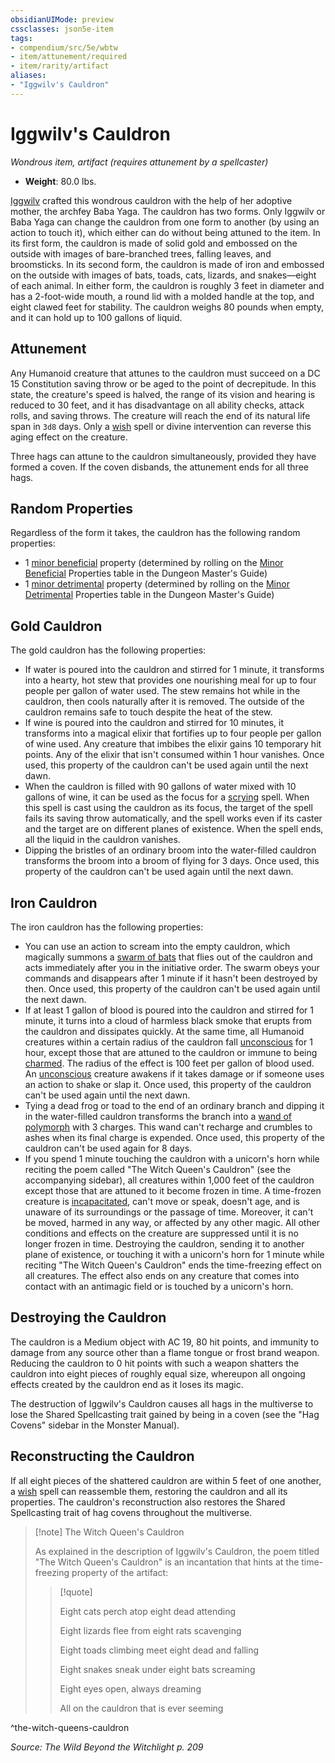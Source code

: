 ```yaml
---
obsidianUIMode: preview
cssclasses: json5e-item
tags:
- compendium/src/5e/wbtw
- item/attunement/required
- item/rarity/artifact
aliases: 
- "Iggwilv's Cauldron"
---
```

# Iggwilv's Cauldron
*Wondrous item, artifact (requires attunement by a spellcaster)*  

- **Weight**: 80.0 lbs.

[Iggwilv](Mechanics/bestiary/npc/iggwilv-the-witch-queen-wbtw.md) crafted this wondrous cauldron with the help of her adoptive mother, the archfey Baba Yaga. The cauldron has two forms. Only Iggwilv or Baba Yaga can change the cauldron from one form to another (by using an action to touch it), which either can do without being attuned to the item. In its first form, the cauldron is made of solid gold and embossed on the outside with images of bare-branched trees, falling leaves, and broomsticks. In its second form, the cauldron is made of iron and embossed on the outside with images of bats, toads, cats, lizards, and snakes—eight of each animal. In either form, the cauldron is roughly 3 feet in diameter and has a 2-foot-wide mouth, a round lid with a molded handle at the top, and eight clawed feet for stability. The cauldron weighs 80 pounds when empty, and it can hold up to 100 gallons of liquid.

## Attunement

Any Humanoid creature that attunes to the cauldron must succeed on a DC 15 Constitution saving throw or be aged to the point of decrepitude. In this state, the creature's speed is halved, the range of its vision and hearing is reduced to 30 feet, and it has disadvantage on all ability checks, attack rolls, and saving throws. The creature will reach the end of its natural life span in `3d8` days. Only a [wish](Mechanics/spells/wish.md) spell or divine intervention can reverse this aging effect on the creature.

Three hags can attune to the cauldron simultaneously, provided they have formed a coven. If the coven disbands, the attunement ends for all three hags.

## Random Properties

Regardless of the form it takes, the cauldron has the following random properties:

- 1 [minor beneficial](Mechanics/tables/artifact-properties-minor-beneficial-properties.md) property (determined by rolling on the [Minor Beneficial](Mechanics/tables/artifact-properties-minor-beneficial-properties.md) Properties table in the Dungeon Master's Guide)  
- 1 [minor detrimental](Mechanics/tables/artifact-properties-minor-detrimental-properties.md) property (determined by rolling on the [Minor Detrimental](Mechanics/tables/artifact-properties-minor-detrimental-properties.md) Properties table in the Dungeon Master's Guide)  

## Gold Cauldron

The gold cauldron has the following properties:

- If water is poured into the cauldron and stirred for 1 minute, it transforms into a hearty, hot stew that provides one nourishing meal for up to four people per gallon of water used. The stew remains hot while in the cauldron, then cools naturally after it is removed. The outside of the cauldron remains safe to touch despite the heat of the stew.  
- If wine is poured into the cauldron and stirred for 10 minutes, it transforms into a magical elixir that fortifies up to four people per gallon of wine used. Any creature that imbibes the elixir gains 10 temporary hit points. Any of the elixir that isn't consumed within 1 hour vanishes. Once used, this property of the cauldron can't be used again until the next dawn.  
- When the cauldron is filled with 90 gallons of water mixed with 10 gallons of wine, it can be used as the focus for a [scrying](Mechanics/spells/scrying.md) spell. When this spell is cast using the cauldron as its focus, the target of the spell fails its saving throw automatically, and the spell works even if its caster and the target are on different planes of existence. When the spell ends, all the liquid in the cauldron vanishes.  
- Dipping the bristles of an ordinary broom into the water-filled cauldron transforms the broom into a broom of flying for 3 days. Once used, this property of the cauldron can't be used again until the next dawn.  

## Iron Cauldron

The iron cauldron has the following properties:

- You can use an action to scream into the empty cauldron, which magically summons a [swarm of bats](Mechanics/bestiary/beast/swarm-of-bats.md) that flies out of the cauldron and acts immediately after you in the initiative order. The swarm obeys your commands and disappears after 1 minute if it hasn't been destroyed by then. Once used, this property of the cauldron can't be used again until the next dawn.  
- If at least 1 gallon of blood is poured into the cauldron and stirred for 1 minute, it turns into a cloud of harmless black smoke that erupts from the cauldron and dissipates quickly. At the same time, all Humanoid creatures within a certain radius of the cauldron fall [unconscious](Mechanics/Rules/conditions.md#Unconscious) for 1 hour, except those that are attuned to the cauldron or immune to being [charmed](Mechanics/Rules/conditions.md#Charmed). The radius of the effect is 100 feet per gallon of blood used. An [unconscious](Mechanics/Rules/conditions.md#Unconscious) creature awakens if it takes damage or if someone uses an action to shake or slap it. Once used, this property of the cauldron can't be used again until the next dawn.  
- Tying a dead frog or toad to the end of an ordinary branch and dipping it in the water-filled cauldron transforms the branch into a [wand of polymorph](Mechanics/items/wand-of-polymorph.md) with 3 charges. This wand can't recharge and crumbles to ashes when its final charge is expended. Once used, this property of the cauldron can't be used again for 8 days.  
- If you spend 1 minute touching the cauldron with a unicorn's horn while reciting the poem called "The Witch Queen's Cauldron" (see the accompanying sidebar), all creatures within 1,000 feet of the cauldron except those that are attuned to it become frozen in time. A time-frozen creature is [incapacitated](Mechanics/Rules/conditions.md#Incapacitated), can't move or speak, doesn't age, and is unaware of its surroundings or the passage of time. Moreover, it can't be moved, harmed in any way, or affected by any other magic. All other conditions and effects on the creature are suppressed until it is no longer frozen in time. Destroying the cauldron, sending it to another plane of existence, or touching it with a unicorn's horn for 1 minute while reciting "The Witch Queen's Cauldron" ends the time-freezing effect on all creatures. The effect also ends on any creature that comes into contact with an antimagic field or is touched by a unicorn's horn.  

## Destroying the Cauldron

The cauldron is a Medium object with AC 19, 80 hit points, and immunity to damage from any source other than a flame tongue or frost brand weapon. Reducing the cauldron to 0 hit points with such a weapon shatters the cauldron into eight pieces of roughly equal size, whereupon all ongoing effects created by the cauldron end as it loses its magic.

The destruction of Iggwilv's Cauldron causes all hags in the multiverse to lose the Shared Spellcasting trait gained by being in a coven (see the "Hag Covens" sidebar in the Monster Manual).

## Reconstructing the Cauldron

If all eight pieces of the shattered cauldron are within 5 feet of one another, a [wish](Mechanics/spells/wish.md) spell can reassemble them, restoring the cauldron and all its properties. The cauldron's reconstruction also restores the Shared Spellcasting trait of hag covens throughout the multiverse.

> [!note] The Witch Queen's Cauldron
> 
> As explained in the description of Iggwilv's Cauldron, the poem titled "The Witch Queen's Cauldron" is an incantation that hints at the time-freezing property of the artifact:
> 
> > [!quote]  
> > 
> > Eight cats perch atop eight dead attending
> > 
> > Eight lizards flee from eight rats scavenging
> > 
> > Eight toads climbing meet eight dead and falling
> > 
> > Eight snakes sneak under eight bats screaming
> > 
> > Eight eyes open, always dreaming
> > 
> > All on the cauldron that is ever seeming
> 
^the-witch-queens-cauldron

*Source: The Wild Beyond the Witchlight p. 209*
